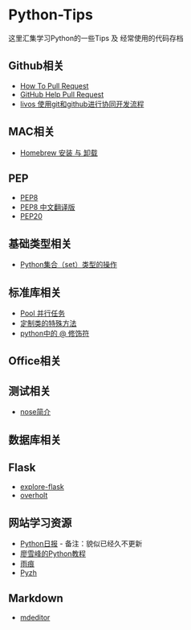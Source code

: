 # Python-Tips

这里汇集学习Python的一些Tips 及 经常使用的代码存档


## Github相关

- [How To Pull Request](https://www.zhihu.com/question/21682976)
- [GitHub Help Pull Request](https://help.github.com/articles/creating-a-pull-request/)
- [livos 使用git和github进行协同开发流程](https://github.com/livoras/blog/issues/7)

## MAC相关

- [Homebrew 安装 与 卸载](http://blog.csdn.net/arthur_d/article/details/8373410)

## PEP
- [PEP8](https://www.python.org/dev/peps/pep-0008/)
- [PEP8 中文翻译版](http://www.open-open.com/lib/view/open1433813937629.html)
- [PEP20](https://www.python.org/dev/peps/pep-0020/)

## 基础类型相关

- [Python集合（set）类型的操作](http://blog.csdn.net/business122/article/details/7541486)

## 标准库相关

- [Pool 并行任务](http://python.jobbole.com/58700/)
- [定制类的特殊方法](http://www.jb51.net/article/55734.htm)
- [python中的 @ 修饰符](http://blog.csdn.net/lainegates/article/details/8166764)

## Office相关

## 测试相关

- [nose简介](http://pythontesting.net/framework/nose/nose-introduction/)

## 数据库相关

## Flask

- [explore-flask](https://github.com/rpicard/explore-flask)
- [overholt](https://github.com/mattupstate/overholt)

## 网站学习资源

- [Python日报](http://py.memect.com/) - 备注：貌似已经久不更新
- [廖雪峰的Python教程](http://www.liaoxuefeng.com/wiki/0014316089557264a6b348958f449949df42a6d3a2e542c000)
- [雨痕](https://github.com/qyuhen/book)
- [Pyzh](http://pyzh.readthedocs.io/)

## Markdown

- [mdeditor](https://www.zybuluo.com/mdeditor)
